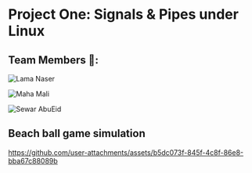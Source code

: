 # Project One: Signals & Pipes under Linux


## Team Members 👥:

<p>
  <img src="https://img.shields.io/badge/Lama%20Naser-blue?style=for-the-badge" alt="Lama Naser">
</p>

<p>
  <img src="https://img.shields.io/badge/Maha%20Mali-yellow?style=for-the-badge" alt="Maha Mali">
</p>  

<p>
  <img src="https://img.shields.io/badge/Sewar%20AbuEid-red?style=for-the-badge" alt="Sewar AbuEid">
</p>


  ## Beach ball game simulation

https://github.com/user-attachments/assets/b5dc073f-845f-4c8f-86e8-bba67c88089b
